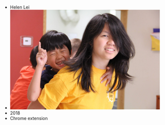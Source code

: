 <ul>
	<li>Helen Lei</li>
	<li><img src = "propic.jpg"></li>
	<li>2018</li>
	<li>Chrome extension</li>
</ul>

